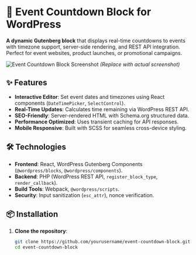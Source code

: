 # 🎯 Event Countdown Block for WordPress

**A dynamic Gutenberg block** that displays real-time countdowns to events with timezone support, server-side rendering, and REST API integration. Perfect for event websites, product launches, or promotional campaigns.

![Event Countdown Block Screenshot](screenshot.png) *(Replace with actual screenshot)*

## ✨ Features
- **Interactive Editor**: Set event dates and timezones using React components (`DateTimePicker`, `SelectControl`).
- **Real-Time Updates**: Calculates time remaining via WordPress REST API.
- **SEO-Friendly**: Server-rendered HTML with Schema.org structured data.
- **Performance Optimized**: Uses transient caching for API responses.
- **Mobile Responsive**: Built with SCSS for seamless cross-device styling.

## 🛠️ Technologies
- **Frontend**: React, WordPress Gutenberg Components (`@wordpress/blocks`, `@wordpress/components`).
- **Backend**: PHP (WordPress REST API, `register_block_type`, `render_callback`).
- **Build Tools**: Webpack, `@wordpress/scripts`.
- **Security**: Input sanitization (`esc_attr`), nonce verification.

## 📦 Installation
1. **Clone the repository**:
   ```bash
   git clone https://github.com/yourusername/event-countdown-block.git
   cd event-countdown-block
